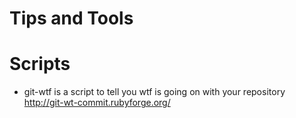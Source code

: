 Tips and Tools
==============

# Scripts

* git-wtf is a script to tell you wtf is going on with your repository
  http://git-wt-commit.rubyforge.org/
